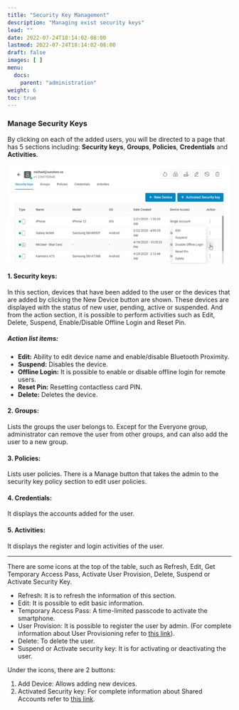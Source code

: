 ```yaml
---
title: "Security Key Management"
description: "Managing exist security keys"
lead: ""
date: 2022-07-24T18:14:02-08:00
lastmod: 2022-07-24T18:14:02-08:00
draft: false
images: [ ]
menu:
  docs:
    parent: "administration"
weight: 6
toc: true
---
```


### Manage Security Keys

By clicking on each of the added users, you will be directed to a page that has 5 sections including:
**Security keys**, **Groups**, **Policies**, **Credentials** and **Activities**.

<img src="../../../../static/images/vendor/Panel/manage_sk.png" style="display: block; margin: 0 auto;"/>

#### 1. Security keys:

In this section, devices that have been added to the user or the devices that are added by clicking
the New Device button are shown. These devices are displayed with the status of new user, pending, active or
suspended. And from the action section, it is possible to perform activities such as Edit, Delete, Suspend,
Enable/Disable Offline Login and Reset Pin.

##### Action list items:

* **Edit:** Ability to edit device name and enable/disable Bluetooth Proximity.
* **Suspend:** Disables the device.
* **Offline Login:** It is possible to enable or disable offline login for remote users.
* **Reset Pin:** Resetting contactless card PIN.
* **Delete:** Deletes the device.

#### 2. Groups:

Lists the groups the user belongs to. Except for the Everyone group, administrator can remove the user from other
groups, and can also add the user to a new group.

#### 3. Policies:

Lists user policies. There is a Manage button that takes the admin to the security key policy section to
edit user policies.

#### 4. Credentials:

It displays the accounts added for the user.

#### 5. Activities:

It displays the register and login activities of the user.

---

There are some icons at the top of the table, such as Refresh, Edit, Get Temporary Access Pass, Activate User Provision,
Delete, Suspend or Activate Security Key.

* Refresh: It is to refresh the information of this section.
* Edit: It is possible to edit basic information.
* Temporary Access Pass: A time-limited passcode to activate the smartphone.
* User Provision:  It is possible to register the user by admin. (For complete information about User Provisioning refer
  to [this link](https://docs.idmelon.com/docs/administration/userprovisioning/)).
* Delete:  To delete the user.
* Suspend or Activate security key: It is for activating or deactivating the user.

Under the icons, there are 2 buttons:

1.	Add Device: Allows adding new devices.
2.	Activated Security key: For complete information about Shared Accounts refer to [this link](https://docs.idmelon.com/docs/administration/sharedaccounts/).
